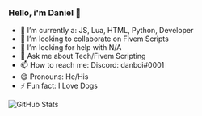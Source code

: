 ### Hello, i'm Daniel 👋

- 🌱 I’m currently a: JS, Lua, HTML, Python, Developer
- 👯 I’m looking to collaborate on Fivem Scripts
- 🤔 I’m looking for help with N/A
- 💬 Ask me about Tech/Fivem Scripting
- 📫 How to reach me: Discord: danboi#0001
- 😄 Pronouns: He/His
- ⚡ Fun fact: I Love Dogs

![GitHub Stats](https://github-readme-stats.vercel.app/api?username=CodyDaniel1&theme=radical)
